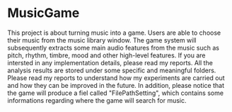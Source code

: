 # MusicGame
This project is about turning music into a game. Users are able to choose their music from the music library window. The game system will subsequently extracts some main audio features from the music such as pitch, rhythm, timbre, mood and other high-level features. If you are intersted in any implementation details, please read my reports.
All the analysis results are stored under some specific and meaningful folders. Please read my reports to understand how my experiments are carried out and how they can be improved in the future. In addition, please notice that the game will produce a fiel called "FilePathSetting", which contains some informations regarding where the game will search for music.
